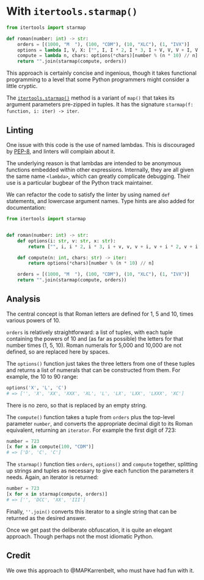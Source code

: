 # With `itertools.starmap()`

```python
from itertools import starmap

def roman(number: int) -> str:
    orders = [(1000, "M  "), (100, "CDM"), (10, "XLC"), (1, "IVX")] 
    options = lambda I, V, X: ["", I, I * 2, I * 3, I + V, V, V + I, V + I * 2, V + I * 3, I + X]
    compute = lambda n, chars: options(*chars)[number % (n * 10) // n]
    return "".join(starmap(compute, orders))
```

This approach is certainly concise and ingenious, though it takes functional programming to a level that some Python programmers might consider a little cryptic.

The [`itertools.starmap()`][starmap] method is a variant of `map()` that takes its argument parameters pre-zipped in tuples.
It has the signature `starmap(f: function, i: iter) -> iter`.

## Linting

One issue with this code is the use of named lambdas.
This is discouraged by [PEP-8][pep8], and linters will complain about it.

The underlying reason is that lambdas are intended to be anonymous functions embedded within other expressions.
Internally, they are all given the same name `<lambda>`, which can greatly complicate debugging.
Their use is a particular bugbear of the Python track maintainer.

We can refactor the code to satisfy the linter by using named `def` statements, and lowercase argument names. 
Type hints are also added for documentation:

```python
from itertools import starmap


def roman(number: int) -> str:
    def options(i: str, v: str, x: str):
        return ["", i, i * 2, i * 3, i + v, v, v + i, v + i * 2, v + i * 3, i + x]

    def compute(n: int, chars: str) -> iter:
        return options(*chars)[number % (n * 10) // n]

    orders = [(1000, "M  "), (100, "CDM"), (10, "XLC"), (1, "IVX")]
    return "".join(starmap(compute, orders))
```

## Analysis

The central concept is that Roman letters are defined for 1, 5 and 10, times various powers of 10.

`orders` is relatively straightforward: a list of tuples, with each tuple containing the powers of 10 and (as far as possible) the letters for that number times (1, 5, 10). 
Roman numerals for 5,000 and 10,000 are not defined, so are replaced here by spaces.

The `options()` function just takes the three letters from one of these tuples and returns a list of numerals that can be constructed from them.
For example, the 10 to 90 range:

```python
options('X', 'L', 'C')
# => ['', 'X', 'XX', 'XXX', 'XL', 'L', 'LX', 'LXX', 'LXXX', 'XC']
```

There is no zero, so that is replaced by an empty string.

The `compute()` function takes a tuple from `orders` plus the top-level parameter `number`, and converts the appropriate decimal digit to its Roman equivalent, returning an `iterator`.
For example the first digit of 723:

```python
number = 723
[x for x in compute(100, "CDM")]
# => ['D', 'C', 'C']
```

The `starmap()` function ties `orders`, `options()` and `compute` together, splitting up strings and tuples as necessary to give each function the parameters it needs.
Again, an iterator is returned:

```python
number = 723
[x for x in starmap(compute, orders)]
# => ['', 'DCC', 'XX', 'III']
```

Finally, `''.join()` converts this iterator to a single string that can be returned as the desired answer.

Once we get past the deliberate obfuscation, it is quite an elegant approach. 
Though perhaps not the most idiomatic Python.

## Credit

We owe this approach to @MAPKarrenbelt, who must have had fun with it.

[starmap]: https://docs.python.org/3/library/itertools.html#itertools.starmap
[pep8]: https://peps.python.org/pep-0008/#programming-recommendations
